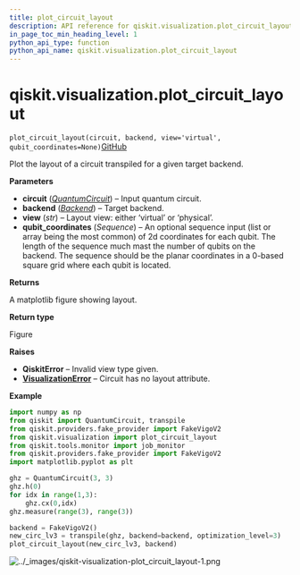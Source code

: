 ```yaml
---
title: plot_circuit_layout
description: API reference for qiskit.visualization.plot_circuit_layout
in_page_toc_min_heading_level: 1
python_api_type: function
python_api_name: qiskit.visualization.plot_circuit_layout
---
```


# qiskit.visualization.plot\_circuit\_layout

<span id="qiskit.visualization.plot_circuit_layout" />

`plot_circuit_layout(circuit, backend, view='virtual', qubit_coordinates=None)`[GitHub](https://github.com/qiskit/qiskit/tree/stable/0.23/qiskit/visualization/gate_map.py "view source code")

Plot the layout of a circuit transpiled for a given target backend.

**Parameters**

*   **circuit** ([*QuantumCircuit*](qiskit.circuit.QuantumCircuit "qiskit.circuit.QuantumCircuit")) – Input quantum circuit.
*   **backend** ([*Backend*](qiskit.providers.Backend "qiskit.providers.Backend")) – Target backend.
*   **view** (*str*) – Layout view: either ‘virtual’ or ‘physical’.
*   **qubit\_coordinates** (*Sequence*) – An optional sequence input (list or array being the most common) of 2d coordinates for each qubit. The length of the sequence much mast the number of qubits on the backend. The sequence should be the planar coordinates in a 0-based square grid where each qubit is located.

**Returns**

A matplotlib figure showing layout.

**Return type**

Figure

**Raises**

*   **QiskitError** – Invalid view type given.
*   [**VisualizationError**](qiskit.visualization.VisualizationError "qiskit.visualization.VisualizationError") – Circuit has no layout attribute.

**Example**

```python
import numpy as np
from qiskit import QuantumCircuit, transpile
from qiskit.providers.fake_provider import FakeVigoV2
from qiskit.visualization import plot_circuit_layout
from qiskit.tools.monitor import job_monitor
from qiskit.providers.fake_provider import FakeVigoV2
import matplotlib.pyplot as plt

ghz = QuantumCircuit(3, 3)
ghz.h(0)
for idx in range(1,3):
    ghz.cx(0,idx)
ghz.measure(range(3), range(3))

backend = FakeVigoV2()
new_circ_lv3 = transpile(ghz, backend=backend, optimization_level=3)
plot_circuit_layout(new_circ_lv3, backend)
```

![../\_images/qiskit-visualization-plot\_circuit\_layout-1.png](/images/api/qiskit/0.41/qiskit-visualization-plot_circuit_layout-1.png)

